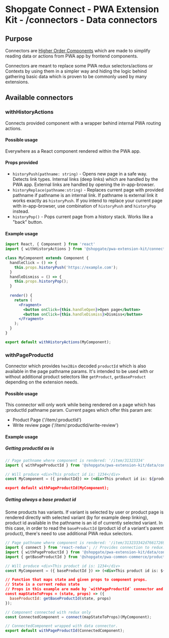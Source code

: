 # Shopgate Connect - PWA Extension Kit - /connectors - Data connectors
## Purpose

Connectors are [Higher Order Components](https://reactjs.org/docs/higher-order-components.html) which are made to simplify reading data or actions from PWA app by frontend components.

Connectors are meant to replace some PWA redux selectors/actions or Contexts by using them in a simpler way and hiding the logic behind gathering basic data which is proven to be commonly used by many extensions.  

## Available connectors
### withHistoryActions
Connects provided component with a wrapper behind internal PWA routing actions.

#### Possible usage
Everywhere as a React component rendered within the PWA app.

#### Props provided
- `historyPush(pathname: string)` - Opens new page in a safe way. Detects link types. Internal links (deep links) which are handled by the PWA app. External links are handled by opening the in-app-browser.
- `historyReplace(pathname:string)` - Replaces current page with provided pathname if pathname is an internal link. If pathname is external link it works exactly as `historyPush`. If you intend to replace your current page with in-app-browser, use combination of `historyPush` and `historyPop` instead.
- `historyPop()` - Pops current page from a history stack. Works like a "back" button.

#### Example usage
```jsx
import React, { Component } from 'react'
import { withHistoryActions } from '@shopgate/pwa-extension-kit/connectors';

class MyComponent extends Component {
  handleClick = () => {
    this.props.historyPush('https://example.com');
  }
  handleDismiss = () => {
    this.props.historyPop();
  }
  
  render() {
    return (
      <Fragment>
        <button onClick={this.handleOpen}>Open page</button>
        <button onClick={this.handleDismiss}>Dismiss</button>
      </Fragment>
    );
  }
}

export default withHistoryActions(MyComponent);
```
### withPageProductId
Connector which provides `hex2Bin` decoded `productId` which is also available in the page pathname params. It's intended to be used with or without additional product selectors like `getProduct`, `getBaseProduct` depending on the extension needs.

#### Possible usage
This connector will only work while being rendered on a page which has :productId pathname param. Current pages which offer this param are:
- Product Page ('/item/:productId')
- Write review page ('/item/:productId/write-review')

#### Example usage
##### Getting productId as is
```jsx
// Page pathname where component is rendered: '/item/31323334'
import { withPageProductId } from '@shopgate/pwa-extension-kit/data/connectors';

// Will produce <div>This product id is: 1234</div>
const MyComponent = ({ productId}) => (<div>This product id is: ${productId}</div);

export default withPageProductId(MyComponent);
```

##### Getting always a base product id
Some products has variants. If variant is selected by user or product page is rendered directly with selected variant (by for example deep linking), product id available in the pathname is an id of currently selected variant.
In this case, in order to read the `baseProductId` (product id of a variant's parent product), there's need to use additional PWA redux selectors.
```jsx
// Page pathname where component is rendered: '/item/313233342d76617269616e742d31'
import { connect } from 'react-redux'; // Provides connection to redux.
import { withPageProductId } from '@shopgate/pwa-extension-kit/data/connectors'; // Fetches and decodes productId from a pathname
import { getBaseProductId } from '@shopgate/pwa-common-commerce/product/selectors'; // Makes sure productId always comes from base product.

// Will produce <div>This product id is: 1234</div>
const MyComponent = ({ baseProductId }) => (<div>This product id is: ${baseProductId}</div);

// Function that maps state and given props to component props.
// State is a current redux state
// Props in this example are made by `withPageProductId` connector and pass decoded `1234-variant-1` (encoded version: `313233342d76617269616e742d31`)
const mapStateToProps = (state, props) => ({
  baseProductId: getBaseProductId(state, props)
});

// Component connected with redux only
const ConnectedComponent = connect(mapStateToProps)(MyComponent);

// ConnectedComponent wrapped with data connector.
export default withPageProductId(ConnectedComponent);
```
